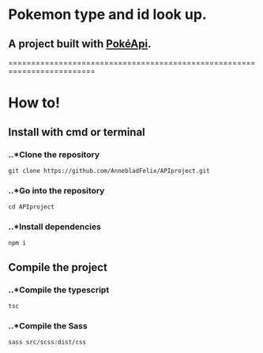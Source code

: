 # **Pokemon type and id look up.**

## A project built with [PokéApi](https://pokeapi.co/).

=========================================================================

# How to!

## Install with cmd or terminal

### ..*Clone the repository
```
git clone https://github.com/AnnebladFelix/APIproject.git
```
### ..*Go into the repository
```
cd APIproject
```
### ..*Install dependencies
```
npm i
```

## Compile the project

### ..*Compile the typescript
```
tsc
```
### ..*Compile the Sass
```
sass src/scss:dist/css
```
